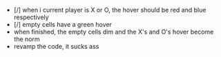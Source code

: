 - [/] when i current player is X or O, the hover should be red and blue respectively
- [/] empty cells have a green hover
- when finished, the empty cells dim and the X's and O's hover become the norm
- revamp the code, it sucks ass

